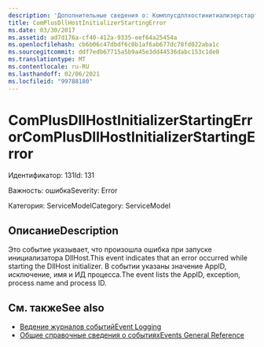 ```yaml
---
description: 'Дополнительные сведения о: Комплусдллхостинитиализерстартинжеррор'
title: ComPlusDllHostInitializerStartingError
ms.date: 03/30/2017
ms.assetid: ad7d176a-cf40-412a-9335-eef64a25454a
ms.openlocfilehash: cb6b06c47dbdf6c0b1af6ab677dc78fd022aba1c
ms.sourcegitcommit: ddf7edb67715a5b9a45e3dd44536dabc153c1de0
ms.translationtype: MT
ms.contentlocale: ru-RU
ms.lasthandoff: 02/06/2021
ms.locfileid: "99788180"
---
```

# <a name="complusdllhostinitializerstartingerror"></a><span data-ttu-id="4ed94-103">ComPlusDllHostInitializerStartingError</span><span class="sxs-lookup"><span data-stu-id="4ed94-103">ComPlusDllHostInitializerStartingError</span></span>

<span data-ttu-id="4ed94-104">Идентификатор: 131</span><span class="sxs-lookup"><span data-stu-id="4ed94-104">Id: 131</span></span>  
  
 <span data-ttu-id="4ed94-105">Важность: ошибка</span><span class="sxs-lookup"><span data-stu-id="4ed94-105">Severity: Error</span></span>  
  
 <span data-ttu-id="4ed94-106">Категория: ServiceModel</span><span class="sxs-lookup"><span data-stu-id="4ed94-106">Category: ServiceModel</span></span>  
  
## <a name="description"></a><span data-ttu-id="4ed94-107">Описание</span><span class="sxs-lookup"><span data-stu-id="4ed94-107">Description</span></span>  

 <span data-ttu-id="4ed94-108">Это событие указывает, что произошла ошибка при запуске инициализатора DllHost.</span><span class="sxs-lookup"><span data-stu-id="4ed94-108">This event indicates that an error occurred while starting the DllHost initializer.</span></span> <span data-ttu-id="4ed94-109">В событии указаны значение AppID, исключение, имя и ИД процесса.</span><span class="sxs-lookup"><span data-stu-id="4ed94-109">The event lists the AppID, exception, process name and process ID.</span></span>  
  
## <a name="see-also"></a><span data-ttu-id="4ed94-110">См. также</span><span class="sxs-lookup"><span data-stu-id="4ed94-110">See also</span></span>

- [<span data-ttu-id="4ed94-111">Ведение журналов событий</span><span class="sxs-lookup"><span data-stu-id="4ed94-111">Event Logging</span></span>](index.md)
- [<span data-ttu-id="4ed94-112">Общие справочные сведения о событиях</span><span class="sxs-lookup"><span data-stu-id="4ed94-112">Events General Reference</span></span>](events-general-reference.md)
